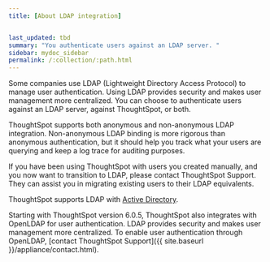 ```yaml
---
title: [About LDAP integration]


last_updated: tbd
summary: "You authenticate users against an LDAP server. "
sidebar: mydoc_sidebar
permalink: /:collection/:path.html
---
```

Some companies use LDAP (Lightweight Directory Access Protocol) to manage user authentication. Using LDAP provides security and makes user management more centralized. You can choose to authenticate users against an LDAP server, against ThoughtSpot, or both.

ThoughtSpot supports both anonymous and non-anonymous LDAP integration. Non-anonymous LDAP binding is more rigorous than anonymous authentication, but it should help you track what your users are querying and keep a log trace for auditing purposes.

If you have been using ThoughtSpot with users you created manually, and you now want to transition to LDAP, please contact ThoughtSpot Support. They can assist you in migrating existing users to their LDAP equivalents.

ThoughtSpot supports LDAP with [Active Directory](LDAP-config-AD.html#).

Starting with ThoughtSpot version 6.0.5, ThoughtSpot also integrates with OpenLDAP for user authentication. LDAP provides security and makes user management more centralized. To enable user authentication through OpenLDAP, [contact ThoughtSpot Support]({{ site.baseurl }}/appliance/contact.html).
